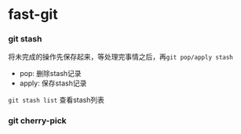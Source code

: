 # fast-git

### git stash

将未完成的操作先保存起来，等处理完事情之后，再`git pop/apply stash`

- pop: 删除stash记录
- apply: 保存stash记录

`git stash list` 查看stash列表

### git cherry-pick

